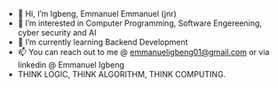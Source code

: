 - 👋 Hi, I’m Igbeng, Emmanuel Emmanuel (jnr)
- 👀 I’m interested in Computer Programming, Software Engereening, cyber security and AI
- 🌱 I’m currently learning Backend Development
- 📫 You can reach out to me  @ emmanueligbeng01@gmail.com or via linkedin @ Emmanuel Igbeng
- THINK LOGIC, THINK ALGORITHM, THINK COMPUTING.

<!---
Phicgra/Phicgra is a ✨ special ✨ repository because its `README.md` (this file) appears on your GitHub profile.
You can click the Preview link to take a look at your changes.
--->
